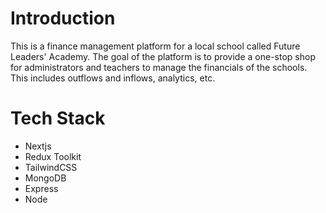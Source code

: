 # Introduction

This is a finance management platform for a local school called Future Leaders' Academy. The goal of the platform is to provide a one-stop shop for administrators and teachers to manage the financials of the schools. This includes outflows and inflows, analytics, etc.

# Tech Stack

- Nextjs
- Redux Toolkit
- TailwindCSS
- MongoDB
- Express
- Node

